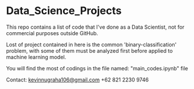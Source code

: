 # Data_Science_Projects
This repo contains a list of code that I've done as a Data Scientist, not for commercial purposes outside GitHub.

Lost of project contained in here is the common 'binary-classification' problem, with some of them must be analyzed first before applied to machine learning model.

You will find the most of codings in the file named: "main_codes.ipynb" file

Contact:
kevinnugraha106@gmail.com
+62 821 2230 9746
